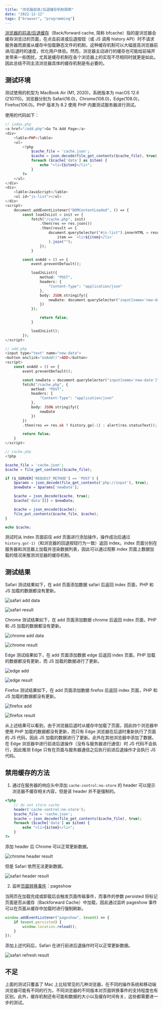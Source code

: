 ```yaml
---
title: "浏览器前进/后退缓存机制探索"
date: "2022-12-12"
tags: ["browser", "programming"]
---
```


[浏览器的前进/后退缓存](https://web.dev/bfcache/)（Back/forward cache, 简称 bfcache）指的是浏览器会缓存浏览过的页面，在点击前进或后退按钮（或 JS 调用 history API）时不请求服务器而直接从缓存中加载静态文件的机制，这种缓存机制可以大幅提高浏览器前进/后退时的速度，优化用户体验。然而，浏览器主动进行的缓存也可能给前端开发带来一些困扰，尤其是缓存机制在各个浏览器上的实现不尽相同时就更是如此。因此总结不同主流浏览器具体的缓存机制是有必要的。

<!-- excerpt -->

## 测试环境

测试使用的机型为 MacBook Air (M1, 2020)，系统版本为 macOS 12.6 (21G115)。浏览器分别为 Safari(16.0)，Chrome(108.0)，Edge(108.0)，Firefox(106.0)。PHP 版本为 8.2 使用 PHP 内置测试服务器进行测试。

使用的代码如下：
```php
// index.php
<a href="/add.php">Go To Add Page</a>
<div>
    <lable>PHP</lable>
    <ul>
        <?php
            $cache_file = 'cache.json';
            $cache = json_decode(file_get_contents($cache_file), true);
            foreach ($cache['data'] as $item) {
                echo "<li>{$item}</li>";
            }
        ?>
    </ul>
</div>
<div>
    <lable>JavaScript</lable>
    <ul id="js-list"></ul>
</div>
<script>
    document.addEventListener("DOMContentLoaded", () => {
        const loadJsList = init => {
            fetch("/cache.php", init)
                .then(res => res.json())
                .then(result => {
                    document.querySelector("#js-list").innerHTML = result.data.map(
                        item => `<li>${item}</li>`
                    ).join("");
                });
            }

        const onAdd = () => {
            event.preventDefault();

            loadJsList({
                method: "POST",
                headers: {
                    "Content-Type": "application/json"
                },
                body: JSON.stringify({
                    newDate: document.querySelector("input[name='new-data']").value
                })
            });

                return false;
            }

            loadJsList();
        });
</script>

// add.php
<input type="text" name="new-data">
<button onclick="onAdd()">ADD</button>
<script>
    const onAdd = () => {
        event.preventDefault();

        const newDate = document.querySelector("input[name='new-data']").value;
        fetch("/cache.php", {
            method: "POST",
            headers: {
                "Content-Type": "application/json"
            },
            body: JSON.stringify({
                newDate
            })
        })
        .then(res => res.ok ? history.go(-1) : alert(res.statusText));

        return false;
    }
</script>

// cache.php
<?php

$cache_file = 'cache.json';
$cache = file_get_contents($cache_file);

if ($_SERVER['REQUEST_METHOD'] == 'POST') {
    $params = json_decode(file_get_contents('php://input'), true);
    $newDate = $params['newDate'];

    $cache = json_decode($cache, true);
    $cache['data'][] = $newDate;

    $cache = json_encode($cache);
    file_put_contents($cache_file, $cache);
}

echo $cache;
```

测试时从 index 页面前往 add 页面进行添加操作，操作成功后通过 `history.go(-1)`（和浏览器的回退按钮行为一致）返回 index。index 页面分别在服务器和浏览器上加载并渲染数据列表，因此可以通过观察 index 页面上数据加载的情况来推测浏览器的缓存机制。

## 测试结果

Safari 测试结果如下，在 add 页面添加数据 safari 后返回 index 页面，PHP 和 JS 加载的数据都没有更新。

![safari add data](/assets/img/bfcache/safari-add.png "safari 添加数据")

![safari result](/assets/img/bfcache/safari-result.png "safari 测试结果")

Chrome 测试结果如下，在 add 页面添加数据 chrome 后返回 index 页面，PHP 和 JS 加载的数据都没有更新。

![chrome add data](/assets/img/bfcache/chrome-add.png "chrome 添加数据")

![chrome result](/assets/img/bfcache/chrome-result.png "chrome 测试结果")

Edge 测试结果如下，在 add 页面添加数据 edge 后返回 index 页面，PHP 加载的数据都没有更新，而 JS 加载的数据进行了更新。

![edge add](/assets/img/bfcache/edge-add.png "edge 添加数据")

![edge result](/assets/img/bfcache/edge-result.png "edge 测试结果")

Firefox 测试结果如下，在 add 页面添加数据 firefox 后返回 index 页面，PHP 和 JS 加载的数据都没有更新。

![firefox add](/assets/img/bfcache/firefox-add.png "firefox 添加数据")

![firefox result](/assets/img/bfcache/firefox-result.png "firefox 测试结果")

从上述结果可以看到，由于浏览器后退时从缓存中加载了页面，因此四个浏览器中使用 PHP 加载的数据都没有更新，而只有 Edge 浏览器在后退时重新执行了页面的 JS 代码，因此 JS 加载的数据进行了更新。此外在其他浏览器中添加了数据，在 Edge 浏览器中进行前进后退操作（没有与服务器进行通信）时 JS 代码不会执行，因此推测 Edge 只有在页面与服务器通信之后执行前进后退操作才会执行 JS 代码。

## 禁用缓存的方法

1. 通过在服务器的响应头中添加 `cache-control:no-store` 的 header 可以提示浏览器不缓存相关内容，但是该 header 并不是强制的。
```php
<?php
    // do not store cache
    header('cache-control:no-store');
    $cache_file = 'cache.json';
    $cache = json_decode(file_get_contents($cache_file), true);
    foreach ($cache['data'] as $item) {
        echo "<li>{$item}</li>";
    }
?>
```

添加 header 后 Chrome 可以正常更新数据。

![chrome header result](/assets/img/bfcache/chrome-header-result.png "chrome 测试结果")

但是 Safari 依然无法更新数据。

![safari header result](/assets/img/bfcache/safari-header-result.png "safari 测试结果")

2. 监听[页面转换事件](https://developer.mozilla.org/zh-CN/docs/Web/API/PageTransitionEvent)：pageshow

当网页在加载完成或卸载后会触发页面传输事件，而事件的参数 persisted 将标记页面是否从缓存（Backforward Cache）中加载，因此通过监听 pageshow 事件可以在页面从缓存中加载时进行强制刷新。

```javaScript
window.addEventListener("pageshow", (event) => {
    if (event.persisted) {
        window.location.reload();
    }
});
```

添加上述代码后，Safari 在进行前进后退操作时可以正常更新数据。

![safari refresh result](/assets/img/bfcache/safari-refresh-result.png "safari 测试结果")

## 不足

上面的测试只覆盖了 Mac 上比较常见的几种浏览器，在不同的操作系统和移动端浏览器可能有不同的行为，不同浏览器的不同版本对页面转换事件的支持程度也有区别。此外，缓存机制还有可能和数据的大小以及缓存时间有关，这些都需要进一步的测试。
